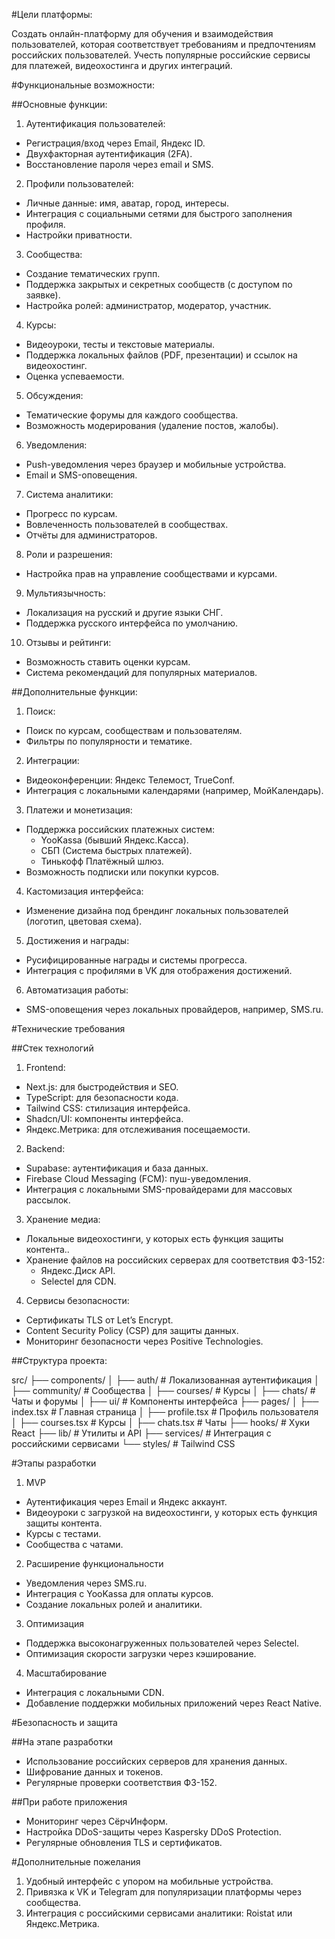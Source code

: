 #Цели платформы:

Создать онлайн-платформу для обучения и взаимодействия пользователей, которая соответствует требованиям и предпочтениям российских пользователей. Учесть популярные российские сервисы для платежей, видеохостинга и других интеграций.

#Функциональные возможности:

##Основные функции:

1. Аутентификация пользователей:
- Регистрация/вход через Email, Яндекс ID.
- Двухфакторная аутентификация (2FA).
- Восстановление пароля через email и SMS.

2. Профили пользователей:
- Личные данные: имя, аватар, город, интересы.
- Интеграция с социальными сетями для быстрого заполнения профиля.
- Настройки приватности.

3. Сообщества:
- Создание тематических групп.
- Поддержка закрытых и секретных сообществ (с доступом по заявке).
- Настройка ролей: администратор, модератор, участник.

4. Курсы:
- Видеоуроки, тесты и текстовые материалы.
- Поддержка локальных файлов (PDF, презентации) и ссылок на видеохостинг.
- Оценка успеваемости.

5. Обсуждения:
- Тематические форумы для каждого сообщества.
- Возможность модерирования (удаление постов, жалобы).

6. Уведомления:
- Push-уведомления через браузер и мобильные устройства.
- Email и SMS-оповещения.

7. Система аналитики:
- Прогресс по курсам.
- Вовлеченность пользователей в сообществах.
- Отчёты для администраторов.

8. Роли и разрешения:
- Настройка прав на управление сообществами и курсами.

9. Мультиязычность:
- Локализация на русский и другие языки СНГ.
- Поддержка русского интерфейса по умолчанию.

10. Отзывы и рейтинги:
- Возможность ставить оценки курсам.
- Система рекомендаций для популярных материалов.

##Дополнительные функции:

1. Поиск:
- Поиск по курсам, сообществам и пользователям.
- Фильтры по популярности и тематике.

2. Интеграции:
- Видеоконференции: Яндекс Телемост, TrueConf.
- Интеграция с локальными календарями (например, МойКалендарь).

3. Платежи и монетизация:
- Поддержка российских платежных систем:
   - YooKassa (бывший Яндекс.Касса).
   - СБП (Система быстрых платежей).
   - Тинькофф Платёжный шлюз.
- Возможность подписки или покупки курсов.

4. Кастомизация интерфейса:
- Изменение дизайна под брендинг локальных пользователей (логотип, цветовая схема).

5. Достижения и награды:
- Русифицированные награды и системы прогресса.
- Интеграция с профилями в VK для отображения достижений.

6. Автоматизация работы:
- SMS-оповещения через локальных провайдеров, например, SMS.ru.

#Технические требования

##Стек технологий

1. Frontend:
- Next.js: для быстродействия и SEO.
- TypeScript: для безопасности кода.
- Tailwind CSS: стилизация интерфейса.
- Shadcn/UI: компоненты интерфейса.
- Яндекс.Метрика: для отслеживания посещаемости.

2. Backend:
- Supabase: аутентификация и база данных.
- Firebase Cloud Messaging (FCM): пуш-уведомления.
- Интеграция с локальными SMS-провайдерами для массовых рассылок.

3. Хранение медиа:
- Локальные видеохостинги, у которых есть функция защиты контента..
- Хранение файлов на российских серверах для соответствия ФЗ-152:
     - Яндекс.Диск API.
     - Selectel для CDN.

4. Сервисы безопасности:
- Сертификаты TLS от Let’s Encrypt.
- Content Security Policy (CSP) для защиты данных.
- Мониторинг безопасности через Positive Technologies.

##Структура проекта:

src/
├── components/
│   ├── auth/          # Локализованная аутентификация
│   ├── community/     # Сообщества
│   ├── courses/       # Курсы
│   ├── chats/         # Чаты и форумы
│   ├── ui/            # Компоненты интерфейса
├── pages/
│   ├── index.tsx      # Главная страница
│   ├── profile.tsx    # Профиль пользователя
│   ├── courses.tsx    # Курсы
│   ├── chats.tsx      # Чаты
├── hooks/             # Хуки React
├── lib/               # Утилиты и API
├── services/          # Интеграция с российскими сервисами
└── styles/            # Tailwind CSS

#Этапы разработки

1. MVP
- Аутентификация через Email и Яндекс аккаунт.
- Видеоуроки с загрузкой на видеохостинги, у которых есть функция защиты контента.
- Курсы с тестами.
- Сообщества с чатами.

2. Расширение функциональности
- Уведомления через SMS.ru.
- Интеграция с YooKassa для оплаты курсов.
- Создание локальных ролей и аналитики.

3. Оптимизация
- Поддержка высоконагруженных пользователей через Selectel.
- Оптимизация скорости загрузки через кэширование.

4. Масштабирование
- Интеграция с локальными CDN.
- Добавление поддержки мобильных приложений через React Native.

#Безопасность и защита

##На этапе разработки

- Использование российских серверов для хранения данных.
- Шифрование данных и токенов.
- Регулярные проверки соответствия ФЗ-152.

##При работе приложения

- Мониторинг через СёрчИнформ.
- Настройка DDoS-защиты через Kaspersky DDoS Protection.
- Регулярные обновления TLS и сертификатов.

#Дополнительные пожелания

1. Удобный интерфейс с упором на мобильные устройства.
2. Привязка к VK и Telegram для популяризации платформы через сообщества.
3. Интеграция с российскими сервисами аналитики: Roistat или Яндекс.Метрика.